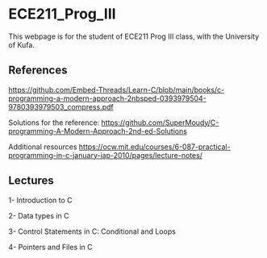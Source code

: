 # ECE211_Prog_III
This webpage is for the student of ECE211 Prog III class, with the University of Kufa.

## References

https://github.com/Embed-Threads/Learn-C/blob/main/books/c-programming-a-modern-approach-2nbsped-0393979504-9780393979503_compress.pdf

Solutions for the reference:
https://github.com/SuperMoudy/C-programming-A-Modern-Approach-2nd-ed-Solutions

Additional resources
https://ocw.mit.edu/courses/6-087-practical-programming-in-c-january-iap-2010/pages/lecture-notes/

## Lectures

1- Introduction to C 

2- Data types in C

3- Control Statements in C: Conditional and Loops

4- Pointers and Files in C

```
```

